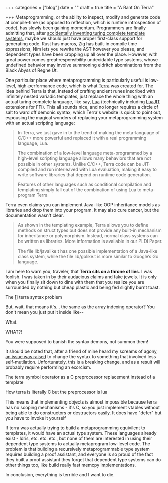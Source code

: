 +++
categories = ["blog"]
date = ""
draft = true
title = "A Rant On Terra"

+++
Metaprogramming, or the ability to inspect, modify and generate code at compile-time (as opposed to reflection, which is runtime introspection of code), has slowly been gaining momentum. Programmers are finally admitting that, after [accidentally inventing turing complete template systems](https://en.wikipedia.org/wiki/Template_metaprogramming), maybe we should just have proper first-class support for generating code. Rust has macros, Zig has built-in compile time expressions, Nim lets you rewrite the AST however you please, and dependent types have been cropping up all over the place. However, with great power comes ~~great responsibility~~ undecidable type systems, whose undefined behavior may involve summoning eldritch abominations from the Black Abyss of Regne Ut.

One particular place where metaprogramming is particularly useful is low-level, high-performance code, which is what [Terra]() was created for. The idea behind Terra is that, instead of crafting ancient runes inscribed with infinitely nested variadic templates, just replace the whole thing with an actual turing complete language, like say, [Lua]() (technically including [LuaJIT]() extensions for FFI). This all sounds nice, and no longer requires a circle of salt to ward off demonic syntax, which Terra's website is quick to point out, espousing the magical wonders of replacing your metaprogramming system with an actual scripting language:

> In Terra, we just gave in to the trend of making the meta-language of C/C++ more powerful and replaced it with a real programming language, Lua.
>
> The combination of a low-level language meta-programmed by a high-level scripting language allows many behaviors that are not possible in other systems. Unlike C/C++, Terra code can be JIT-compiled and run interleaved with Lua evaluation, making it easy to write software libraries that depend on runtime code generation.
>
> Features of other languages such as conditional compilation and templating simply fall out of the combination of using Lua to meta-program Terra

Terra even claims you can implement Java-like OOP inheritance models as libraries and drop them into your program. It may also cure cancer, but the documentation wasn't clear.

> As shown in the templating example, Terra allows you to define methods on struct types but does not provide any built-in mechanism for inheritance or polymorphism. Instead, normal class systems can be written as libraries. More information is available in our PLDI Paper.
>
> The file lib/javalike.t has one possible implementation of a Java-like class system, while the file lib/golike.t is more similar to Google’s Go language.

I am here to warn you, traveler, that **Terra sits on a throne of lies**. I was foolish. I was taken in by their audacious claims and fake jewels. It is only when you finally sit down to dine with them that you realize you are surrounded by nothing but cheap plastic and being fed slightly burnt toast.

The \[\] terra syntax problem

But, wait, that means it's... the same as the array indexing operator? You don't mean you just put it inside like--

What.

WHAT?!

You were supposed to banish the syntax demons, not summon them!

It should be noted that, after a friend of mine heard my screams of agony, [an issue was raised]() to change the syntax to something that involved less self-mutilation. Unfortunately, this is a breaking change, and as a result will probably require performing an exorcism.

The terra symbol operator as a C preprocessor replacement instead of a template

How terra is literally C but the preprocessor is lua

This means that implementing objects is almost impossible because terra has no scoping mechanisms - it's C, so you just implement vtables without being able to do constructors or destructors easily. It does have "defer" but you have to invoke it yourself

If terra was actually trying to build a metaprogramming equivilent to templates, it would have an actual type system. These languages already exist - Idris, etc. etc. etc., but none of them are interested in using their dependent type systems to actually metaprogram low-level code. The problem is that building a recursively metaprogrammable type system requires building a proof assistant, and everyone is so proud of the fact they built a proof assistant they forget that dependent type systems can do other things too, like build really fast memcpy implementations.

In conclusion, everything is terrible and I want to die.